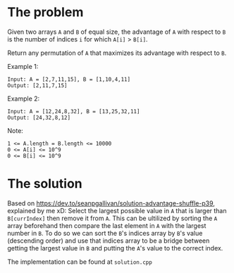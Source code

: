 The problem
===

Given two arrays `A` and `B` of equal size, the advantage of `A` with respect to `B` is the number of indices `i` for which `A[i]` > `B[i]`.

Return any permutation of `A` that maximizes its advantage with respect to `B`.

 

Example 1:
```
Input: A = [2,7,11,15], B = [1,10,4,11]
Output: [2,11,7,15]
```
Example 2:
```
Input: A = [12,24,8,32], B = [13,25,32,11]
Output: [24,32,8,12]
 ```

Note:
```
1 <= A.length = B.length <= 10000
0 <= A[i] <= 10^9
0 <= B[i] <= 10^9
```

The solution
===
Based on https://dev.to/seanpgallivan/solution-advantage-shuffle-p39, explained by me xD:
Select the largest possible value in `A` that is larger than `B[currIndex]` then remove it from `A`. This can be ultilized by sorting the `A` array beforehand then compare the last element in `A` with the largest number in `B`. To do so we can sort the `B`'s indices array by `B`'s value (descending order) and use that indices array to be a bridge between getting the largest value in `B` and putting the `A`'s value to the correct index.

The implementation can be found at `solution.cpp`
